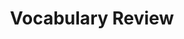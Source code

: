 ---
title: Vocabulary Review

source:
- title: Common Core Basics
  subject: Social Studies
  chapter: 5
  toc_type: Lesson Review
  toc_number: 5.2
  pages: 190 - 195

vocabulary:
- option: demand
- option: implied main idea
- option: market
- option: market equilibrium
- option: money
- option: supply
  
questions:
  - number: 1
    text: The best compromise between the interests of the consumer and the producer of a good is called the __________. 
    choice:
      - option: demand
      - option: implied main idea
      - option: market
      - option: market equilibrium
      - option: money
      - option: supply
    answer: 
      - option: market equilibrium
  - number: 2
    text: The __________ reflects the producer's willingness and ability to make a product at a certain price. The consumers' willingness and ability to buy a product at a certain price is reflected in the for the product.
    choice:
      - option: demand
      - option: implied main idea
      - option: market
      - option: market equilibrium
      - option: money
      - option: supply
    answer: 
      - option: supply
  - number: 3
    text: Throughout history, people have accepted many kinds of __________ for products exchanged in a market.
    choice:
      - option: demand
      - option: implied main idea
      - option: market
      - option: market equilibrium
      - option: money
      - option: supply
    answer: 
      - option: money

layout: cc_review
---
